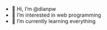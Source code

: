 - 👋 Hi, I’m @dianpw
- 👀 I’m interested in web programming
- 🌱 I’m currently learning everything

<!---
dianpw/dianpw is a ✨ special ✨ repository because its `README.md` (this file) appears on your GitHub profile.
You can click the Preview link to take a look at your changes.
--->
